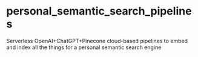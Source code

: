 # personal_semantic_search_pipelines
Serverless OpenAI+ChatGPT+Pinecone cloud-based pipelines to embed and index all the things for a personal semantic search engine
